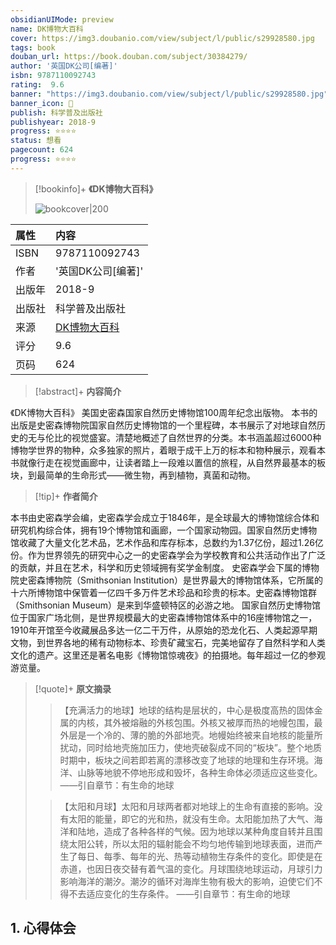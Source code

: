 ```yaml
---
obsidianUIMode: preview
name: DK博物大百科
cover: https://img3.doubanio.com/view/subject/l/public/s29928580.jpg
tags: book
douban_url: https://book.douban.com/subject/30384279/
author: '英国DK公司[编著]'
isbn: 9787110092743
rating:  9.6 
banner: "https://img3.doubanio.com/view/subject/l/public/s29928580.jpg"
banner_icon: 📖
publish: 科学普及出版社
publishyear: 2018-9
progress: ⭐⭐⭐⭐
status: 想看
pagecount: 624
progress: ⭐⭐⭐⭐
---
```

> [!bookinfo]+ **《DK博物大百科》**
>
> ![bookcover|200](https://img3.doubanio.com/view/subject/l/public/s29928580.jpg)
>
| 属性   | 内容                                       |
|:------ |:------------------------------------------ |
| ISBN   | 9787110092743                             |
| 作者   | '英国DK公司[编著]'                           |
| 出版年 | 2018-9                      | 
| 出版社 | 科学普及出版社                          |
| 来源   | [DK博物大百科](https://book.douban.com/subject/30384279/) |
| 评分   |  9.6                            |
| 页码   | 624                        |

> [!abstract]+ **内容简介**
> 
《DK博物大百科》
美国史密森国家自然历史博物馆100周年纪念出版物。
本书的出版是史密森博物院国家自然历史博物馆的一个里程碑，本书展示了对地球自然历史的无与伦比的视觉盛宴。清楚地概述了自然世界的分类。本书涵盖超过6000种博物学世界的物种，众多独家的照片，着眼于成干上万的标本和物种展示，观看本书就像行走在视觉画廊中，让读者踏上一段难以置信的旅程，从自然界最基本的板块，到最简单的生命形式——微生物，再到植物，真菌和动物。

> [!tip]+ **作者简介**
>
 本书由史密森学会编，史密森学会成立于1846年，是全球最大的博物馆综合体和研究机构综合体，拥有19个博物馆和画廊，一个国家动物园。国家自然历史博物馆收藏了大量文化艺术品，艺术作品和库存标本，总数约为1.37亿份，超过1.26亿份。作为世界领先的研究中心之一的史密森学会为学校教育和公共活动作出了广泛的贡献，并且在艺术，科学和历史领域拥有奖学金制度。
史密森学会下属的博物院史密森博物院（Smithsonian Institution）是世界最大的博物馆体系，它所属的十六所博物馆中保管着一亿四千多万件艺术珍品和珍贵的标本。史密森博物馆群（Smithsonian Museum）是来到华盛顿特区的必游之地。
国家自然历史博物馆位于国家广场北侧，是世界规模最大的史密森博物馆体系中的16座博物馆之一，1910年开馆至今收藏展品多达一亿二干万件，从原始的恐龙化石、人类起源早期文物，到世界各地的稀有动物标本、珍贵矿藏宝石，完美地留存了自然科学和人类文化的遗产。这里还是著名电影《博物馆惊魂夜》的拍摄地。每年超过一亿的参观游览量。


> [!quote]+ **原文摘录**
>
>>【充满活力的地球】地球的结构是层状的，中心是极度高热的固体金属的内核，其外被熔融的外核包围。外核又被厚而热的地幔包围，最外层是一个冷的、薄的脆的外部地壳。地幔始终被来自地核的能量所扰动，同时给地壳施加压力，使地壳破裂成不同的“板块”。整个地质时期中，板块之间若即若离的漂移改变了地球的地理和生存环境。海洋、山脉等地貌不停地形成和毁坏，各种生命体必须适应这些变化。
——引自章节：有生命的地球
 >
>> 【太阳和月球】太阳和月球两者都对地球上的生命有直接的影响。没有太阳的能量，即它的光和热，就没有生命。太阳能加热了大气、海洋和陆地，造成了各种各样的气候。因为地球以某种角度自转并且围绕太阳公转，所以太阳的辐射能会不均匀地传输到地球表面，进而产生了每日、每季、每年的光、热等动植物生存条件的变化。即使是在赤道，也因日夜交替有着气温的变化。月球围绕地球运动，月球引力影响海洋的潮汐。潮汐的循环对海岸生物有极大的影响，迫使它们不得不去适应变化的生存条件。
——引自章节：有生命的地球

## 1. 心得体会

